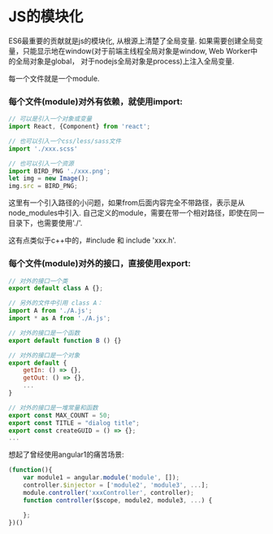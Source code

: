 # JS的模块化

ES6最重要的贡献就是js的模块化, 从根源上清楚了全局变量. 
如果需要创建全局变量，只能显示地在window(对于前端主线程全局对象是window, Web Worker中的全局对象是global， 对于nodejs全局对象是process)上注入全局变量.

每一个文件就是一个module.

### 每个文件(module)对外有依赖，就使用import:

```js
// 可以是引入一个对象或变量
import React, {Component} from 'react';

// 也可以引入一个css/less/sass文件
import './xxx.scss'

// 也可以引入一个资源
import BIRD_PNG './xxx.png';
let img = new Image();
img.src = BIRD_PNG;

```

这里有一个引入路径的小问题，如果from后面内容完全不带路径，表示是从node_modules中引入.
自己定义的module，需要在带一个相对路径，即使在同一目录下，也需要使用'./'.

这有点类似于c++中的，#include <std> 和 include 'xxx.h'.





### 每个文件(module)对外的接口，直接使用export:

```js
// 对外的接口一个类
export default class A {};

// 另外的文件中引用 class A：
import A from './A.js';
import * as A from './A.js';
```

```js
// 对外的接口是一个函数
export default function B () {}


```


```js
// 对外的接口是一个对象
export default {
    getIn: () => {},
    getOut: () => {},
    ...
}
```


```js
// 对外的接口是一堆常量和函数
export const MAX_COUNT = 50;
export const TITLE = "dialog title";
export const createGUID = () => {};
...


```



想起了曾经使用angular1的痛苦场景:

```js
(function(){
    var module1 = angular.module('module', []);
    controller.$injector = ['module2', 'module3', ...];
    module.controller('xxxController', controller);
    function controller($scope, module2, module3, ...) {

    };
})()

```